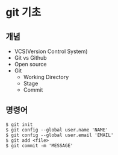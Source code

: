 # git 기초

## 개념
- VCS(Version Control System)
- Git vs Github
- Open source
- Git
  - Working Directory 
  - Stage
  - Commit

## 명령어
```
$ git init
$ git config --global user.name 'NAME'
$ git config --global user.email 'EMAIL'
$ git add <file>
$ git commit -m 'MESSAGE'
```